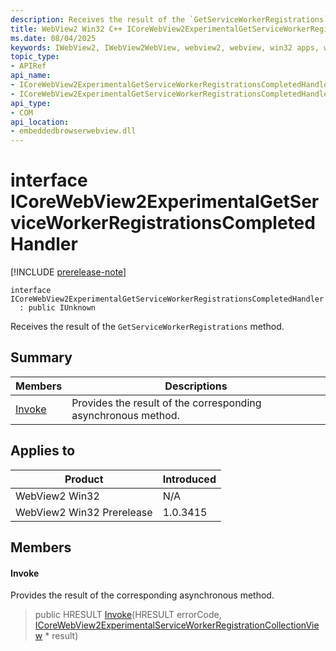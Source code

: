 ```yaml
---
description: Receives the result of the `GetServiceWorkerRegistrations` method.
title: WebView2 Win32 C++ ICoreWebView2ExperimentalGetServiceWorkerRegistrationsCompletedHandler
ms.date: 08/04/2025
keywords: IWebView2, IWebView2WebView, webview2, webview, win32 apps, win32, edge, ICoreWebView2, ICoreWebView2Controller, browser control, edge html, ICoreWebView2ExperimentalGetServiceWorkerRegistrationsCompletedHandler
topic_type: 
- APIRef
api_name:
- ICoreWebView2ExperimentalGetServiceWorkerRegistrationsCompletedHandler
- ICoreWebView2ExperimentalGetServiceWorkerRegistrationsCompletedHandler.Invoke
api_type:
- COM
api_location:
- embeddedbrowserwebview.dll
---
```


# interface ICoreWebView2ExperimentalGetServiceWorkerRegistrationsCompletedHandler

[!INCLUDE [prerelease-note](../includes/prerelease-note.md)]

```
interface ICoreWebView2ExperimentalGetServiceWorkerRegistrationsCompletedHandler
  : public IUnknown
```

Receives the result of the `GetServiceWorkerRegistrations` method.

## Summary

 Members                        | Descriptions
--------------------------------|---------------------------------------------
[Invoke](#invoke) | Provides the result of the corresponding asynchronous method.

## Applies to

Product                         | Introduced
--------------------------------|---------------------------------------------
WebView2 Win32            |    N/A
WebView2 Win32 Prerelease |    1.0.3415

## Members

#### Invoke

Provides the result of the corresponding asynchronous method.

> public HRESULT [Invoke](#invoke)(HRESULT errorCode, [ICoreWebView2ExperimentalServiceWorkerRegistrationCollectionView](icorewebview2experimentalserviceworkerregistrationcollectionview.md#icorewebview2experimentalserviceworkerregistrationcollectionview) * result)

